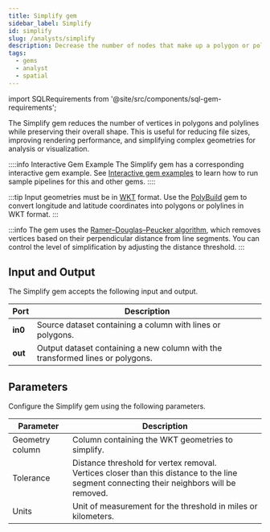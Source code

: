 ```yaml
---
title: Simplify gem
sidebar_label: Simplify
id: simplify
slug: /analysts/simplify
description: Decrease the number of nodes that make up a polygon or polyline
tags:
  - gems
  - analyst
  - spatial
---
```


import SQLRequirements from '@site/src/components/sql-gem-requirements';

<SQLRequirements
  execution_engine="SQL Warehouse"
  sql_package_name="ProphecyDatabricksSqlSpatial"
  sql_package_version="0.0.4+"
/>

The Simplify gem reduces the number of vertices in polygons and polylines while preserving their overall shape. This is useful for reducing file sizes, improving rendering performance, and simplifying complex geometries for analysis or visualization.

::::info Interactive Gem Example
The Simplify gem has a corresponding interactive gem example. See [Interactive gem examples](/analysts/gems#interactive-gem-examples) to learn how to run sample pipelines for this and other gems.
::::

:::tip
Input geometries must be in [WKT](https://en.wikipedia.org/wiki/Well-known_text_representation_of_geometry) format. Use the [PolyBuild](/analysts/polybuild) gem to convert longitude and latitude coordinates into polygons or polylines in WKT format.
:::

:::info
The gem uses the [Ramer–Douglas–Peucker algorithm](https://en.wikipedia.org/wiki/Ramer%E2%80%93Douglas%E2%80%93Peucker_algorithm), which removes vertices based on their perpendicular distance from line segments. You can control the level of simplification by adjusting the distance threshold.
:::

## Input and Output

The Simplify gem accepts the following input and output.

| Port    | Description                                                                    |
| ------- | ------------------------------------------------------------------------------ |
| **in0** | Source dataset containing a column with lines or polygons.                     |
| **out** | Output dataset containing a new column with the transformed lines or polygons. |

## Parameters

Configure the Simplify gem using the following parameters.

| Parameter       | Description                                                                                                                                    |
| --------------- | ---------------------------------------------------------------------------------------------------------------------------------------------- |
| Geometry column | Column containing the WKT geometries to simplify.                                                                                              |
| Tolerance       | Distance threshold for vertex removal. <br/>Vertices closer than this distance to the line segment connecting their neighbors will be removed. |
| Units           | Unit of measurement for the threshold in miles or kilometers.                                                                                  |

